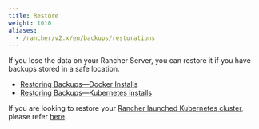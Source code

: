 ```yaml
---
title: Restore
weight: 1010
aliases:
  - /rancher/v2.x/en/backups/restorations
---
```

If you lose the data on your Rancher Server, you can restore it if you have backups stored in a safe location.

- [Restoring Backups—Docker Installs]({{<baseurl>}}/rancher/v2.x/en/backups/restorations/single-node-restoration/)
- [Restoring Backups—Kubernetes installs]({{<baseurl>}}/rancher/v2.x/en/backups/restorations/ha-restoration/)

If you are looking to restore your [Rancher launched Kubernetes cluster]({{<baseurl>}}/rancher/v2.x/en/cluster-provisioning/rke-clusters/), please refer [here]({{<baseurl>}}/rancher/v2.x/en/cluster-admin/restoring-etcd/).

